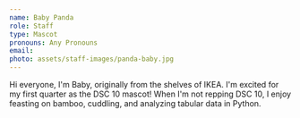 ```yaml
---
name: Baby Panda
role: Staff
type: Mascot
pronouns: Any Pronouns
email: 
photo: assets/staff-images/panda-baby.jpg
---
```

Hi everyone, I'm Baby, originally from the shelves of IKEA. I'm excited for my first quarter as the DSC 10 mascot! When I'm not repping DSC 10, I enjoy feasting on bamboo, cuddling, and analyzing tabular data in Python. 
